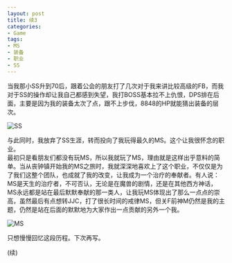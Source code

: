 ```yaml
---
layout: post
title: 续3
categories:
- Game
tags:
- MS
- 装备
- 职业
- SS
---
```


当我那小SS升到70后，跟着公会的朋友打了几次对于我来讲比较高级的FB，而我对于SS的操作却让我自己都感到失望，我打BOSS基本拉不上仇恨，DPS排在后面，主要是因为我的装备太次了点，跟不上步伐，8848的HP就能猜出装备的层次。

![SS](http://i.imgur.com/kXDug.jpg)

与此同时，我放弃了SS生涯，转而投向了我玩得最久的MS。这个让我很怀念的职业。        
最初只是看朋友们都没有玩MS，所以我就玩了MS，理由就是这样出乎意料的简单。当从丧钟镇开始我的MS之旅时，我就深深地喜欢上了这个职业，不仅仅是为了我们这整个团队，也成就了我的改变，让我成为一个治疗的奉献者。有人说：MS是天生的治疗者，不可否认，无论是在魔兽的剧情，还是在其他西方神话，MS永远都是站在最后默默奉献的那一类人，让我玩MS体现出了那么一点点的崇高，虽然最后有点想转JJC，打了很长时间的戒律MS，但关F前神M仍然是我的主题，仍然是站在后面的默默地为大家作出一点贡献的另外一个我。

![MS](http://i.imgur.com/uRspN.jpg)

只想慢慢回忆这段历程。下次再写。 

(续)